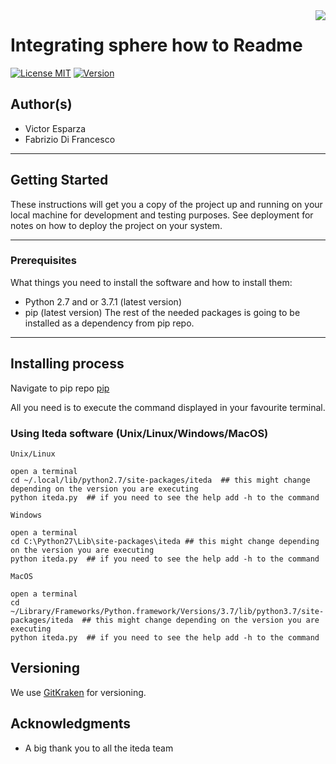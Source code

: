 <img src="gallery-keif-snow.jpg" align="right" />

Integrating sphere how to Readme
================================


[![License MIT](http://img.shields.io/badge/license-MIT-brightgreen.svg)](license.md)
[![Version](http://img.shields.io/badge/version-2.2-brightgreen.svg)](https://gitlab.com/fabriziodifran/esfera-codigo-verilog/blob/master/Menu_frontend.py)

## Author(s)
*   Victor Esparza
*   Fabrizio Di Francesco
--------------------------------------------------------------------------------
## Getting Started

These instructions will get you a copy of the project up and running on your local machine for development and testing purposes. See deployment for notes on how to deploy the project on your system.

--------------------------------------------------------------------------------
### Prerequisites

What things you need to install the software and how to install them:

*   Python 2.7 and or 3.7.1 (latest version)
*   pip (latest version)
The rest of the needed packages is going to be installed as a dependency from pip repo.
--------------------------------------------------------------------------------

## Installing process

Navigate to pip repo [pip](https://pypi.org/project/iteda/)

All you need is to execute the command displayed in your favourite terminal.


### Using Iteda software (Unix/Linux/Windows/MacOS)

`Unix/Linux`

    open a terminal
    cd ~/.local/lib/python2.7/site-packages/iteda  ## this might change depending on the version you are executing
    python iteda.py  ## if you need to see the help add -h to the command

`Windows`

    open a terminal
    cd C:\Python27\Lib\site-packages\iteda ## this might change depending on the version you are executing
    python iteda.py  ## if you need to see the help add -h to the command

`MacOS`

    open a terminal
    cd ~/Library/Frameworks/Python.framework/Versions/3.7/lib/python3.7/site-packages/iteda  ## this might change depending on the version you are executing
    python iteda.py  ## if you need to see the help add -h to the command

## Versioning

We use [GitKraken](https://www.gitkraken.com) for versioning.

## Acknowledgments

* A big thank you to all the iteda team
